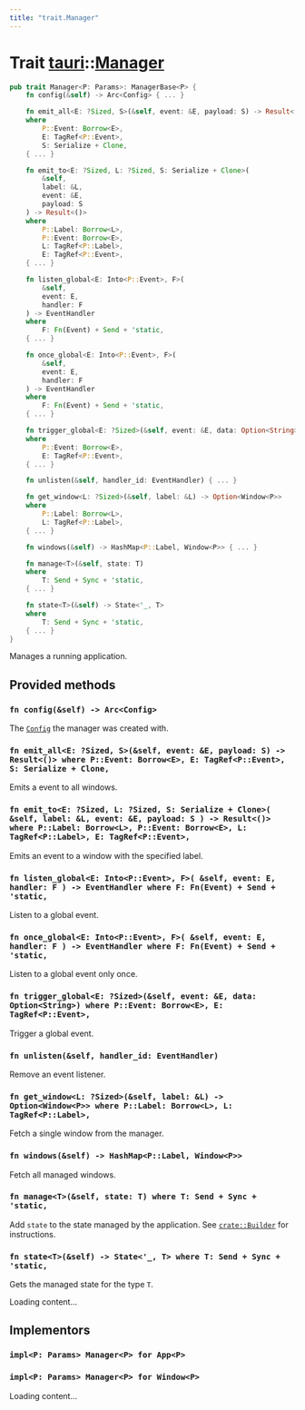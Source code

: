 ```yaml
---
title: "trait.Manager"
---
```


# Trait [tauri](/docs/api/rust/tauri/index.html)::​[Manager](/docs/api/rust/tauri/)

```rs
pub trait Manager<P: Params>: ManagerBase<P> {
    fn config(&self) -> Arc<Config> { ... }

    fn emit_all<E: ?Sized, S>(&self, event: &E, payload: S) -> Result<()>
    where
        P::Event: Borrow<E>,
        E: TagRef<P::Event>,
        S: Serialize + Clone,
    { ... }

    fn emit_to<E: ?Sized, L: ?Sized, S: Serialize + Clone>(
        &self, 
        label: &L, 
        event: &E, 
        payload: S
    ) -> Result<()>
    where
        P::Label: Borrow<L>,
        P::Event: Borrow<E>,
        L: TagRef<P::Label>,
        E: TagRef<P::Event>,
    { ... }

    fn listen_global<E: Into<P::Event>, F>(
        &self, 
        event: E, 
        handler: F
    ) -> EventHandler
    where
        F: Fn(Event) + Send + 'static,
    { ... }

    fn once_global<E: Into<P::Event>, F>(
        &self, 
        event: E, 
        handler: F
    ) -> EventHandler
    where
        F: Fn(Event) + Send + 'static,
    { ... }

    fn trigger_global<E: ?Sized>(&self, event: &E, data: Option<String>)
    where
        P::Event: Borrow<E>,
        E: TagRef<P::Event>,
    { ... }

    fn unlisten(&self, handler_id: EventHandler) { ... }

    fn get_window<L: ?Sized>(&self, label: &L) -> Option<Window<P>>
    where
        P::Label: Borrow<L>,
        L: TagRef<P::Label>,
    { ... }

    fn windows(&self) -> HashMap<P::Label, Window<P>> { ... }

    fn manage<T>(&self, state: T)
    where
        T: Send + Sync + 'static,
    { ... }

    fn state<T>(&self) -> State<'_, T>
    where
        T: Send + Sync + 'static,
    { ... }
}
```

Manages a running application.

## Provided methods

### `fn config(&self) -> Arc<Config>`

The [`Config`](/docs/api/rust/tauri/../tauri/struct.Config.html "Config") the manager was created with.

### `fn emit_all<E: ?Sized, S>(&self, event: &E, payload: S) -> Result<()> where P::Event: Borrow<E>, E: TagRef<P::Event>, S: Serialize + Clone,`

Emits a event to all windows.

### `fn emit_to<E: ?Sized, L: ?Sized, S: Serialize + Clone>( &self, label: &L, event: &E, payload: S ) -> Result<()> where P::Label: Borrow<L>, P::Event: Borrow<E>, L: TagRef<P::Label>, E: TagRef<P::Event>,`

Emits an event to a window with the specified label.

### `fn listen_global<E: Into<P::Event>, F>( &self, event: E, handler: F ) -> EventHandler where F: Fn(Event) + Send + 'static,`

Listen to a global event.

### `fn once_global<E: Into<P::Event>, F>( &self, event: E, handler: F ) -> EventHandler where F: Fn(Event) + Send + 'static,`

Listen to a global event only once.

### `fn trigger_global<E: ?Sized>(&self, event: &E, data: Option<String>) where P::Event: Borrow<E>, E: TagRef<P::Event>,`

Trigger a global event.

### `fn unlisten(&self, handler_id: EventHandler)`

Remove an event listener.

### `fn get_window<L: ?Sized>(&self, label: &L) -> Option<Window<P>> where P::Label: Borrow<L>, L: TagRef<P::Label>,`

Fetch a single window from the manager.

### `fn windows(&self) -> HashMap<P::Label, Window<P>>`

Fetch all managed windows.

### `fn manage<T>(&self, state: T) where T: Send + Sync + 'static,`

Add `state` to the state managed by the application. See [`crate::Builder`](/docs/api/rust/tauri/../tauri/struct.Builder.html#manage "crate::Builder") for instructions.

### `fn state<T>(&self) -> State<'_, T> where T: Send + Sync + 'static,`

Gets the managed state for the type `T`.

Loading content...

## Implementors

### `impl<P: Params> Manager<P> for App<P>`

### `impl<P: Params> Manager<P> for Window<P>`

Loading content...
